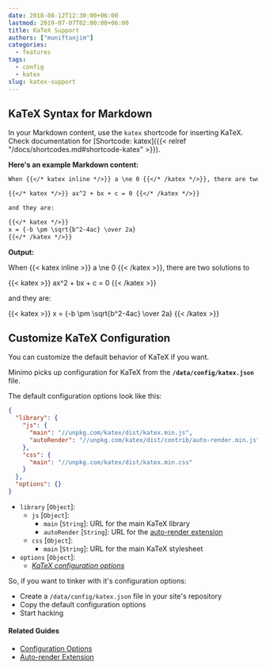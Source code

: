 ```yaml
---
date: 2018-08-12T12:30:00+06:00
lastmod: 2019-07-07T02:00:00+06:00
title: KaTeX Support
authors: ["muniftanjim"]
categories:
  - features
tags:
  - config
  - katex
slug: katex-support
---
```


## KaTeX Syntax for Markdown

In your Markdown content, use the `katex` shortcode for inserting KaTeX. Check documentation for [Shortcode: katex]({{< relref "/docs/shortcodes.md#shortcode-katex" >}}).

**Here's an example Markdown content:**

```md
When {{</* katex inline */>}} a \ne 0 {{</* /katex */>}}, there are two solutions to

{{</* katex */>}} ax^2 + bx + c = 0 {{</* /katex */>}}

and they are:

{{</* katex */>}}
x = {-b \pm \sqrt{b^2-4ac} \over 2a}
{{</* /katex */>}}
```

**Output:**

When {{< katex inline >}} a \ne 0 {{< /katex >}}, there are two solutions to

{{< katex >}} ax^2 + bx + c = 0 {{< /katex >}}

and they are:

{{< katex >}}
x = {-b \pm \sqrt{b^2-4ac} \over 2a}
{{< /katex >}}

## Customize KaTeX Configuration

You can customize the default behavior of KaTeX if you want.

Minimo picks up configuration for KaTeX from the **`/data/config/katex.json`** file.

The default configuration options look like this:

```json
{
  "library": {
    "js": {
      "main": "//unpkg.com/katex/dist/katex.min.js",
      "autoRender": "//unpkg.com/katex/dist/contrib/auto-render.min.js"
    },
    "css": {
      "main": "//unpkg.com/katex/dist/katex.min.css"
    }
  },
  "options": {}
}
```

- `library` [`Object`]:
  - `js` [`Object`]:
    - `main` [`String`]: URL for the main KaTeX library
    - `autoRender` [`String`]: URL for the [auto-render extension](https://khan.github.io/KaTeX/docs/autorender.html)
  - `css` [`Object`]:
    - `main` [`String`]: URL for the main KaTeX stylesheet
- `options` [`Object`]:
  - _[KaTeX configuration options](https://khan.github.io/KaTeX/docs/options.html)_

So, if you want to tinker with it's configuration options:

- Create a `/data/config/katex.json` file in your site's repository
- Copy the default configuration options
- Start hacking

#### Related Guides

- [Configuration Options](https://khan.github.io/KaTeX/docs/options.html)
- [Auto-render Extension](https://khan.github.io/KaTeX/docs/autorender.html)
